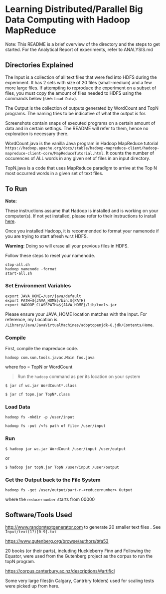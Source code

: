 # Learning Distributed/Parallel Big Data Computing with Hadoop MapReduce


Note: This README is a brief overview of the directory and the steps to get started. For the Analytical Report of experiments, refer to ANALYSIS.md


## Directories Explained

The Input is a collection of all text files that were fed into HDFS during the experiment. It has 2 sets with size of 20 files (small-medium) and a few more large files. If attempting to reproduce the experiment on a subset of files, you must copy the amount of files needed to HDFS using the commands below (see: `Load Data`).

The Output is the collection of outputs generated by WordCount and TopN programs. The naming tries to be indicative of what the output is for.

Screenshots contain snaps of executed programs on a certain amount of data and in certain settings. The README will refer to them, hence no exploration is necessary there. 

WordCount.java is the vanilla Java program in Hadoop MapReduce tutorial `https://hadoop.apache.org/docs/stable/hadoop-mapreduce-client/hadoop-mapreduce-client-core/MapReduceTutorial.html`. It counts the number of occurences of ALL words in any given set of files in an input directory. 

TopN.java is a code that uses MapReduce paradigm to arrive at the Top N most occurred words in a given set of text files. 


## To Run

**Note:**

These instructions assume that Hadoop is installed and is working on your computer(s). If not yet installed, please refer to their instructions to install [here](https://hadoop.apache.org/docs/stable/hadoop-project-dist/hadoop-common/SingleCluster.html).

Once you installed Hadoop, it is recommended to format your namenode if you are trying to start afresh w.r.t HDFS. 

**Warning**: Doing so will erase all your previous files in HDFS.

Follow these steps to reset your namenode.
```
stop-all.sh
hadoop namenode -format
start-all.sh
```

### Set Environment Variables

```
export JAVA_HOME=/usr/java/default
export PATH=${JAVA_HOME}/bin:${PATH}
export HADOOP_CLASSPATH=${JAVA_HOME}/lib/tools.jar
```

Please ensure your JAVA_HOME location matches with the Input. For reference, my Location is `/Library/Java/JavaVirtualMachines/adoptopenjdk-8.jdk/Contents/Home`.

### Compile
First, compile the mapreduce code. 

```hadoop com.sun.tools.javac.Main foo.java```

where foo = TopN or WordCount
> Run the `hadoop` command as per its location on your system

`$ jar cf wc.jar WordCount*.class` 

`$ jar cf topn.jar TopN*.class`
 
### Load Data
`hadoop fs -mkdir -p /user/input`


`hadoop fs -put /<fs path of file> /user/input`

### Run

`$ hadoop jar wc.jar WordCount /user/input /user/output`

or

`$ hadoop jar topN.jar TopN /user/input /user/output`

### Get the Output back to the File System

`hadoop fs -get /user/output/part-r-<reducernumber> Output`

where the `reducernumber` starts from 00000 

## Software/Tools Used
http://www.randomtextgenerator.com to generate 20 smaller text files . See `Input/text(1?)[0-9].txt`

https://www.gutenberg.org/browse/authors/t#a53

20 books (or their parts), including Huckleberry Finn and Following the Equator, were used from the Gutenberg project as the corpus to run the topN program.

https://corpus.canterbury.ac.nz/descriptions/#artificl

Some very large files(in Calgary, Cantrbry folders) used for scaling tests were picked up from here.